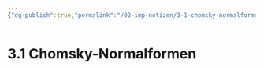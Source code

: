 ```yaml
---
{"dg-publish":true,"permalink":"/02-imp-notizen/3-1-chomsky-normalformen/","dgHomeLink":true,"dgPassFrontmatter":false}
---
```


# 3.1 Chomsky-Normalformen